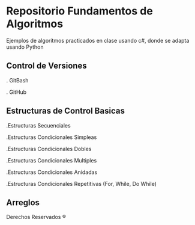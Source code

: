 # Repositorio Fundamentos de Algoritmos

Ejemplos de algoritmos practicados en clase usando c#, donde se adapta usando Python

## Control de Versiones
. GitBash

. GitHub

## Estructuras de Control Basicas

.Estructuras Secuenciales

.Estructuras Condicionales Simpleas

.Estructuras Condicionales Dobles

.Estructuras Condicionales Multiples

.Estructuras Condicionales Anidadas

.Estructuras Condicionales Repetitivas (For, While, Do While)

## Arreglos

Derechos Reservados ®